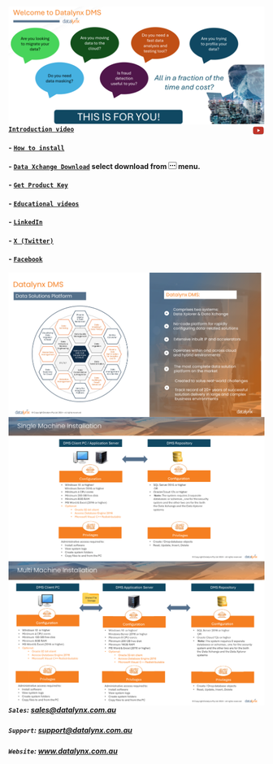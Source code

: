 [<img src="https://github.com/Datalynx-Australia/DMS-Data-Xchange/blob/main/IntroPg1.png"
     alt="Datalynx PG1"
     style="float: left; margin-right: 10px;" />](https://www.datalynx.com.au/)

 ####  [<img src="https://github.com/Datalynx-Australia/DMS-Data-Xchange/blob/main/Youtube_24.png" align="right">](https://youtu.be/FVPMFWs-a_4) [`Introduction video`](https://youtu.be/FVPMFWs-a_4)
 #### - [`How to install`](https://youtu.be/htvMfII366c)
 #### - [`Data Xchange Download`](https://github.com/Datalynx-Australia/DMS-Data-Xchange/blob/main/DataXchange_Install_v12_0_0.zip) select download from [<img src="https://github.com/Datalynx-Australia/DMS-Data-Xchange/blob/main/IntroPg5.png">](https://github.com/Datalynx-Australia/DMS-Data-Xchange/blob/main/DataXchange_Install_v12_0_0.zip)  menu.

 #### - [`Get Product Key`](https://shorturl.at/dvJV8)
 #### - [`Educational videos`](www.youtube.com/@DatalynxAustralia)
 
 #### - [`LinkedIn`](https://www.linkedin.com/company/datalynx)
 #### - [`X (Twitter)`](https://twitter.com/DatalynxAus)
 #### - [`Facebook`](https://www.facebook.com/profile.php?id=61558087606463)


[<img src="https://github.com/Datalynx-Australia/DMS-Data-Xchange/blob/main/IntroPg2.png"
     alt="Datalynx PG2"
     style="float: left; margin-right: 10px;" />](https://www.datalynx.com.au/)

[<img src="https://github.com/Datalynx-Australia/DMS-Data-Xchange/blob/main/IntroPg3.png"
     alt="Datalynx PG3"
     style="float: left; margin-right: 10px;" />](https://www.datalynx.com.au/)

[<img src="https://github.com/Datalynx-Australia/DMS-Data-Xchange/blob/main/IntroPg4.png"
     alt="Datalynx PG4"
     style="float: left; margin-right: 10px;" />](https://www.datalynx.com.au/)


 ##### `Sales`:   sales@datalynx.com.au     
 ##### `Support`: support@datalynx.com.au     
 ##### `Website`: www.datalynx.com.au
